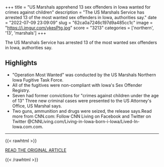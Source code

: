 +++
title = "US Marshals apprehend 13 sex offenders in Iowa wanted for crimes against children"
description = "The US Marshals Service has arrested 13 of the most wanted sex offenders in Iowa, authorities say."
date = "2022-07-09 23:09:09"
slug = "62ca0a7246c197d9a485cc1c"
image = "https://i.imgur.com/ykesPtg.jpg"
score = "3213"
categories = ['northern', '13', 'marshals']
+++

The US Marshals Service has arrested 13 of the most wanted sex offenders in Iowa, authorities say.

## Highlights

- "Operation Most Wanted" was conducted by the US Marshals Northern Iowa Fugitive Task Force.
- All of the fugitives were non-compliant with Iowa's Sex Offender Registry.
- Seven had former convictions for "crimes against children under the age of 13" Three new criminal cases were presented to the US Attorney's Office, US Marshal says.
- Two guns, ammunition and drugs were seized, the release says.Read more from CNN.com: Follow CNN Living on Facebook and Twitter on Twitter @CNNLiving.com/Living-in-Iowa-born-i-Iowa/Lived-In-Iowa.com.com.

---

{{< rawhtml >}}
  <p class="article-category">
    <a target="_blank" href="https://www.cnn.com/2022/07/09/us/us-marshals-sex-offender-iowa/index.html">READ THE ORIGINAL ARTICLE</a>
  </p>
{{< /rawhtml >}}
